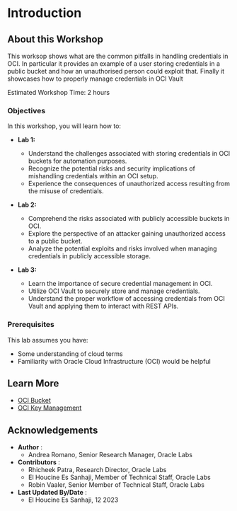# Introduction

## About this Workshop

This worksop shows what are the common pitfalls in handling credentials in OCI. In particular it provides an example of a user storing credentials in a public bucket and how an unauthorised person could exploit that. Finally it showcases how to properly manage credentials in OCI Vault

Estimated Workshop Time: 2 hours

### Objectives

In this workshop, you will learn how to:

- **Lab 1:**
    - Understand the challenges associated with storing credentials in OCI buckets for automation purposes.
    - Recognize the potential risks and security implications of mishandling credentials within an OCI setup.
    - Experience the consequences of unauthorized access resulting from the misuse of credentials.

- **Lab 2:**
    - Comprehend the risks associated with publicly accessible buckets in OCI.
    - Explore the perspective of an attacker gaining unauthorized access to a public bucket.
    - Analyze the potential exploits and risks involved when managing credentials in publicly accessible storage.

- **Lab 3:**
    - Learn the importance of secure credential management in OCI.
    - Utilize OCI Vault to securely store and manage credentials.
    - Understand the proper workflow of accessing credentials from OCI Vault and applying them to interact with REST APIs.

### Prerequisites

This lab assumes you have:

- Some understanding of cloud terms
- Familiarity with Oracle Cloud Infrastructure \(OCI) would be helpful

## Learn More

- [OCI Bucket](https://docs.oracle.com/en-us/iaas/Content/Object/Tasks/managingbuckets.htm)
- [OCI Key Management](https://www.oracle.com/security/cloud-security/key-management/#protect-enterprise)

## Acknowledgements

- **Author** :
    - Andrea Romano, Senior Research Manager, Oracle Labs
- **Contributors** :
    - Rhicheek Patra, Research Director, Oracle Labs
    - El Houcine Es Sanhaji, Member of Technical Staff, Oracle Labs
    - Robin Vaaler, Senior Member of Technical Staff,  Oracle Labs
- **Last Updated By/Date** :
    - El Houcine Es Sanhaji, 12 2023
